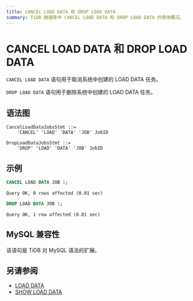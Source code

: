 ```yaml
---
title: CANCEL LOAD DATA 和 DROP LOAD DATA
summary: TiDB 数据库中 CANCEL LOAD DATA 和 DROP LOAD DATA 的使用概况。
---
```


# CANCEL LOAD DATA 和 DROP LOAD DATA

`CANCEL LOAD DATA` 语句用于取消系统中创建的 LOAD DATA 任务。

`DROP LOAD DATA` 语句用于删除系统中创建的 LOAD DATA 任务。

## 语法图

```ebnf+diagram
CancelLoadDataJobsStmt ::=
    'CANCEL' 'LOAD' 'DATA' 'JOB' JobID

DropLoadDataJobsStmt ::=
    'DROP' 'LOAD' 'DATA' 'JOB' JobID
```

## 示例

```sql
CANCEL LOAD DATA JOB 1;
```

```
Query OK, 0 rows affected (0.01 sec)
```

```sql
DROP LOAD DATA JOB 1;
```

```
Query OK, 1 row affected (0.01 sec)
```

## MySQL 兼容性

该语句是 TiDB 对 MySQL 语法的扩展。

## 另请参阅

* [LOAD DATA](/sql-statements/sql-statement-load-data.md)
* [SHOW LOAD DATA](/sql-statements/sql-statement-show-load-data.md)
